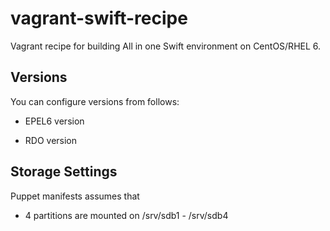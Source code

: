 vagrant-swift-recipe
====================

Vagrant recipe for building All in one Swift environment on CentOS/RHEL 6.

Versions
------

You can configure versions from follows:

- EPEL6 version

- RDO version

Storage Settings
------

Puppet manifests assumes that

- 4 partitions are mounted on /srv/sdb1 - /srv/sdb4

